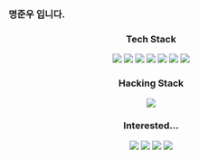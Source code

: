 ### 명준우 입니다.

<!--
**paradox0909/paradox0909** is a ✨ _special_ ✨ repository because its `README.md` (this file) appears on your GitHub profile.

Here are some ideas to get you started:

- 🔭 I’m currently working on ...
- 🌱 I’m currently learning ...
- 👯 I’m looking to collaborate on ...
- 🤔 I’m looking for help with ...
- 💬 Ask me about ...
- 📫 How to reach me: ...
- 😄 Pronouns: ...
- ⚡ Fun fact: ...
-->
<h3 align="center"> Tech Stack </h3>
<div align="center">
<img src="https://img.shields.io/badge/python-20232a.svg?style=for-the-badge&logo=python&logoColor=61DAFB" />
<img src="https://img.shields.io/badge/rust-20232a.svg?style=for-the-badge&logo=rust&logoColor=61DAFB" />
<img src="https://img.shields.io/badge/php-20232a.svg?style=for-the-badge&logo=php&logoColor=61DAFB" />
<img src="https://img.shields.io/badge/docker-20232a.svg?style=for-the-badge&logo=docker&logoColor=61DAFB" />
<img src="https://img.shields.io/badge/mysql-20232a.svg?style=for-the-badge&logo=mysql&logoColor=61DAFB" />
<img src="https://img.shields.io/badge/mssql-20232a.svg?style=for-the-badge&logo=mssql&logoColor=61DAFB" />
<img src="https://img.shields.io/badge/linux-20232a.svg?style=for-the-badge&logo=linux&logoColor=61DAFB" />
</div>

<h3 align="center"> Hacking Stack </h3>
<div align="center">

<img src="https://img.shields.io/badge/web_hacking-20232a.svg?style=for-the-badge&logo=security&logoColor=61DAFB" />
</div>

</div>

<h3 align="center"> Interested... </h3>
<div align="center">

<img src="https://img.shields.io/badge/web3-20232a.svg?style=for-the-badge&logo=web3&logoColor=61DAFB" />
<img src="https://img.shields.io/badge/blockchain-20232a.svg?style=for-the-badge&logo=blockchain&logoColor=61DAFB" />
<img src="https://img.shields.io/badge/autonomous car security-20232a.svg?style=for-the-badge&logo=car&logoColor=61DAFB" />
<img src="https://img.shields.io/badge/IoT Hacking-20232a.svg?style=for-the-badge&logo=IoT&logoColor=61DAFB" />
</div>

